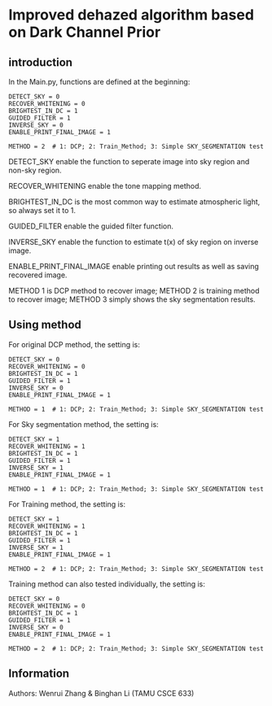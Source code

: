 # Improved dehazed algorithm based on Dark Channel Prior

## introduction
In the Main.py, functions are defined at the beginning:  

```
DETECT_SKY = 0
RECOVER_WHITENING = 0
BRIGHTEST_IN_DC = 1
GUIDED_FILTER = 1
INVERSE_SKY = 0
ENABLE_PRINT_FINAL_IMAGE = 1

METHOD = 2  # 1: DCP; 2: Train_Method; 3: Simple SKY_SEGMENTATION test
```
DETECT_SKY enable the function to seperate image into sky region and non-sky region.  

RECOVER_WHITENING enable the tone mapping method.  

BRIGHTEST_IN_DC is the most common way to estimate atmospheric light, so always set it to 1.  

GUIDED_FILTER enable the guided filter function.  

INVERSE_SKY enable the function to estimate t(x) of sky region on inverse image.  

ENABLE_PRINT_FINAL_IMAGE enable printing out results as well as saving recovered image.

METHOD 1 is DCP method to recover image; METHOD 2 is training method to recover image; METHOD 3 simply shows the sky segmentation results.
  
## Using method
For original DCP method, the setting is:  

```
DETECT_SKY = 0
RECOVER_WHITENING = 0
BRIGHTEST_IN_DC = 1
GUIDED_FILTER = 1
INVERSE_SKY = 0
ENABLE_PRINT_FINAL_IMAGE = 1

METHOD = 1  # 1: DCP; 2: Train_Method; 3: Simple SKY_SEGMENTATION test
```  

For Sky segmentation method, the setting is:  

```
DETECT_SKY = 1
RECOVER_WHITENING = 1
BRIGHTEST_IN_DC = 1
GUIDED_FILTER = 1
INVERSE_SKY = 1
ENABLE_PRINT_FINAL_IMAGE = 1

METHOD = 1  # 1: DCP; 2: Train_Method; 3: Simple SKY_SEGMENTATION test
```

For Training method, the setting is:  

```
DETECT_SKY = 1
RECOVER_WHITENING = 1
BRIGHTEST_IN_DC = 1
GUIDED_FILTER = 1
INVERSE_SKY = 1
ENABLE_PRINT_FINAL_IMAGE = 1

METHOD = 2  # 1: DCP; 2: Train_Method; 3: Simple SKY_SEGMENTATION test
```

Training method can also tested individually, the setting is:  

```
DETECT_SKY = 0
RECOVER_WHITENING = 0
BRIGHTEST_IN_DC = 1
GUIDED_FILTER = 1
INVERSE_SKY = 0
ENABLE_PRINT_FINAL_IMAGE = 1

METHOD = 2  # 1: DCP; 2: Train_Method; 3: Simple SKY_SEGMENTATION test
```

## Information
Authors: Wenrui Zhang & Binghan Li  (TAMU CSCE 633)